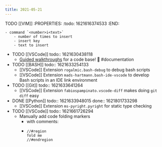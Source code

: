 ```yaml
---
title: 2021-05-21
---
```


TODO [[VIM]]
:PROPERTIES:
:todo: 1621616374533
:END:

	- command `<number>i<text>`
		- number of times to insert
		- insert key
		- text to insert
- TODO [[VSCode]]
  todo:: 1621630438118
	- [Guided walkthroughs](https://github.com/microsoft/codetour) for a code base! 🤯 #documentation
- TODO [[BASH]]
  todo:: 1621633254133
	- [[VSCode]] Extension `rogalmic.bash-debug` to debug bash scripts
	- [[VSCode]] Extension `mads-hartmann.bash-ide-vscode` to develop Bash scripts in an IDE link environment
- TODO [[Git]]
  todo:: 1621633641264
	- [[VSCode]] Extension `fabiospampinato.vscode-diff` makes doing `git diff` easy
- DONE [[Python]]
  todo:: 1621633948015
  done:: 1621801733298
	- [[VSCode]] Extension `ms-pyright.pyright` for static type checking
- TODO [[VSCode]]
  todo:: 1621661726294
	- Manually add code folding markers
		- with comments:
		-
		  ```
		  //#region
		  fold me
		  //#endregion
		  ```
